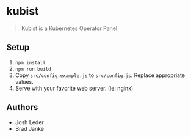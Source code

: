 # kubist

> Kubist is a Kubernetes Operator Panel

## Setup

1. `npm install`
2. `npm run build`
3. Copy `src/config.example.js` to `src/config.js`. Replace appropriate values.
4. Serve with your favorite web server. (ie: nginx)

## Authors

* Josh Leder
* Brad Janke

